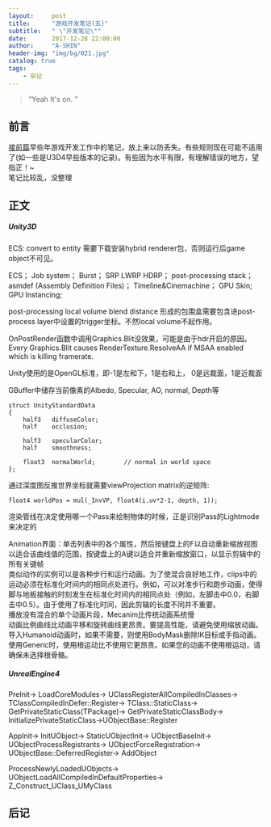 ```yaml
---
layout:     post
title:      "游戏开发笔记(五)"
subtitle:   " \"开发笔记\""
date:       2017-12-28 22:00:00
author:     "A-SHIN"
header-img: "img/bg/021.jpg"
catalog: true
tags:
    - 杂记
---
```


> “Yeah It's on. ”


## 前言
[接前篇](https://huangx916.github.io/2017/12/18/note04/)早些年游戏开发工作中的笔记，放上来以防丢失。有些规则现在可能不适用了(如一些是U3D4早些版本的记录)。有些因为水平有限，有理解错误的地方，望指正！~  
笔记比较乱，没整理

## 正文
##### Unity3D  
ECS: convert to entity  需要下载安装hybrid renderer包，否则运行后game object不可见。  

ECS；        Job system；    Burst；    SRP LWRP HDRP；    post-processing stack；    asmdef (Assembly Definition Files)；    Timeline&Cinemachine；  GPU Skin;    GPU Instancing;     

post-processing local volume blend distance 形成的包围盒需要包含进post-process layer中设置的trigger坐标。不然local volume不起作用。  

OnPostRender函数中调用Graphics.Blit没效果，可能是由于hdr开启的原因。    
Every Graphics.Blit causes RenderTexture.ResolveAA if MSAA enabled which is killing framerate.  

Unity使用的是OpenGL标准，即-1是左和下，1是右和上， 0是远裁面，1是近裁面  

GBuffer中储存当前像素的Albedo, Specular, AO, normal, Depth等  
```
struct UnityStandardData
{
    half3   diffuseColor;
    half    occlusion;

    half3   specularColor;
    half    smoothness;

    float3  normalWorld;        // normal in world space
};
```
通过深度图反推世界坐标就需要viewProjection matrix的逆矩阵: 
```
float4 worldPos = mul(_InvVP, float4(i.uv*2-1, depth, 1)); 
```

渲染管线在决定使用哪一个Pass来绘制物体的时候，正是识别Pass的Lightmode来决定的  


Animation界面：单击列表中的各个属性，然后按键盘上的F以自动重新缩放视图以适合该曲线值的范围，按键盘上的A键以适合并重新缩放窗口，以显示剪辑中的所有关键帧  
类似动作的实例可以是各种步行和运行动画。为了使混合良好地工作，clips中的运动必须在标准化时间内的相同点处进行。例如，可以对准步行和跑步动画，使得脚与地板接触的时刻发生在标准化时间内的相同点处（例如，左脚击中0.0，右脚击中0.5）。由于使用了标准化时间，因此剪辑的长度不同并不重要。  
播放没有混合的单个动画片段，Mecanim比传统动画系统慢  
动画比例曲线比动画平移和旋转曲线更昂贵。要提高性能，请避免使用缩放动画。  
导入Humanoid动画时，如果不需要，则使用BodyMask删除IK目标或手指动画。使用Generic时，使用根运动比不使用它更昂贵。如果您的动画不使用根运动，请确保未选择根骨骼。  



##### UnrealEngine4  
PreInit-> LoadCoreModules-> UClassRegisterAllCompiledInClasses-> TClassCompiledInDefer<TClass>::Register-> TClass::StaticClass-> GetPrivateStaticClass(TPackage)-> GetPrivateStaticClassBody-> InitializePrivateStaticClass->UObjectBase::Register  

AppInit-> InitUObject-> StaticUObjectInit-> UObjectBaseInit-> UObjectProcessRegistrants-> UObjectForceRegistration-> UObjectBase::DeferredRegister-> AddObject

ProcessNewlyLoadedUObjects-> UObjectLoadAllCompiledInDefaultProperties-> 
Z_Construct_UClass_UMyClass  


## 后记
